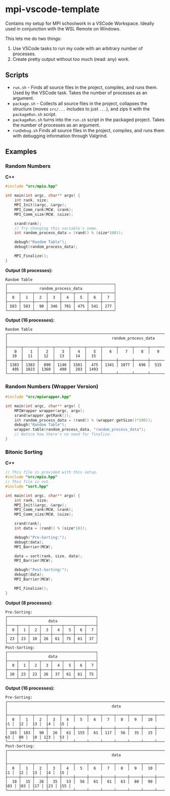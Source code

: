 # mpi-vscode-template

Contains my setup for MPI schoolwork in a VSCode Workspace. Ideally used in 
conjunction with the WSL Remote on Windows. 

This lets me do two things: 
1. Use VSCode tasks to run my code with an arbitrary number of processes.
2. Create pretty output without too much (read: any) work.

## Scripts

* `run.sh` - Finds all source files in the project, compiles, and runs them. 
Used by the VSCode task. Takes the number of processes as an argument.
* `package.sh` - Collects all source files in the project, collapses the 
structure (moves `src/...` includes to just `...`), and zips it with the
`packageRun.sh` script.
* `packageRun.sh` turns into the `run.sh` script in the packaged project.
Takes the number of processes as an argument.
* `runDebug.sh` Finds all source files in the project, compiles, and runs them
with debugging information through Valgrind. 

## Examples

### Random Numbers

**C++**
```cpp
#include "src/mpiu.hpp"

int main(int argc, char** argv) {
    int rank, size;
    MPI_Init(&argc, &argv);
    MPI_Comm_rank(MCW, &rank);
    MPI_Comm_size(MCW, &size);

    srand(rank);
    // Try changing this variable's name.
    int random_process_data = (rand() % (size*100));

    debugh("Random Table");
    debugt(random_process_data);

    MPI_Finalize();
}

```

**Output (8 processes):**
```
Random Table
┌───────────────────────────────────────────────┐
│              random_process_data              │
├─────┬─────┬─────┬─────┬─────┬─────┬─────┬─────┤
│  0  │  1  │  2  │  3  │  4  │  5  │  6  │  7  │
├─────┼─────┼─────┼─────┼─────┼─────┼─────┼─────┤
│ 583 │ 583 │  90 │ 346 │ 701 │ 475 │ 541 │ 277 │
└─────┴─────┴─────┴─────┴─────┴─────┴─────┴─────┘
```

**Output (16 processes):**
```
Random Table
┌───────────────────────────────────────────────────────────────────────────────────────────────────────────────┐
│                                              random_process_data                                              │
├──────┬──────┬──────┬──────┬──────┬──────┬──────┬──────┬──────┬──────┬──────┬──────┬──────┬──────┬──────┬──────┤
│   0  │   1  │   2  │   3  │   4  │   5  │   6  │   7  │   8  │   9  │  10  │  11  │  12  │  13  │  14  │  15  │
├──────┼──────┼──────┼──────┼──────┼──────┼──────┼──────┼──────┼──────┼──────┼──────┼──────┼──────┼──────┼──────┤
│ 1383 │ 1383 │  890 │ 1146 │ 1501 │  475 │ 1341 │ 1077 │  696 │  515 │  495 │ 1023 │ 1360 │  490 │  283 │ 1493 │
└──────┴──────┴──────┴──────┴──────┴──────┴──────┴──────┴──────┴──────┴──────┴──────┴──────┴──────┴──────┴──────┘
```

### Random Numbers (Wrapper Version)
```cpp
#include "src/mpiwrapper.hpp"

int main(int argc, char** argv) {
    MPIWrapper wrapper(argc, argv);
    srand(wrapper.getRank());
    int random_process_data = (rand() % (wrapper.getSize()*100));
    debugh("Random Table");
    wrapper.table(random_process_data, "random_process_data");
    // Notice how there's no need for finalize.
}

```

### Bitonic Sorting

**C++**
```cpp
// This file is provided with this setup.
#include "src/mpiu.hpp"
// This file is not.
#include "sort.hpp"

int main(int argc, char** argv) {
    int rank, size;
    MPI_Init(&argc, &argv);
    MPI_Comm_rank(MCW, &rank);
    MPI_Comm_size(MCW, &size);

    srand(rank);
    int data = (rand() % (size*10));

    debugh("Pre-Sorting:");
    debugt(data);
    MPI_Barrier(MCW);

    data = sort(rank, size, data);
    MPI_Barrier(MCW);

    debugh("Post-Sorting:");
    debugt(data);
    MPI_Barrier(MCW);

    MPI_Finalize();
}
```

**Output (8 processes):**

```
Pre-Sorting:
┌───────────────────────────────────────┐
│                  data                 │
├────┬────┬────┬────┬────┬────┬────┬────┤
│  0 │  1 │  2 │  3 │  4 │  5 │  6 │  7 │
├────┼────┼────┼────┼────┼────┼────┼────┤
│ 23 │ 23 │ 10 │ 26 │ 61 │ 75 │ 61 │ 37 │
└────┴────┴────┴────┴────┴────┴────┴────┘
Post-Sorting:
┌───────────────────────────────────────┐
│                  data                 │
├────┬────┬────┬────┬────┬────┬────┬────┤
│  0 │  1 │  2 │  3 │  4 │  5 │  6 │  7 │
├────┼────┼────┼────┼────┼────┼────┼────┤
│ 10 │ 23 │ 23 │ 26 │ 37 │ 61 │ 61 │ 75 │
└────┴────┴────┴────┴────┴────┴────┴────┘
```

**Output (16 processes):**
```
Pre-Sorting:
┌───────────────────────────────────────────────────────────────────────────────────────────────┐
│                                              data                                             │
├─────┬─────┬─────┬─────┬─────┬─────┬─────┬─────┬─────┬─────┬─────┬─────┬─────┬─────┬─────┬─────┤
│  0  │  1  │  2  │  3  │  4  │  5  │  6  │  7  │  8  │  9  │  10 │  11 │  12 │  13 │  14 │  15 │
├─────┼─────┼─────┼─────┼─────┼─────┼─────┼─────┼─────┼─────┼─────┼─────┼─────┼─────┼─────┼─────┤
│ 103 │ 103 │  90 │  26 │  61 │ 155 │  61 │ 117 │  56 │  35 │  15 │  63 │  80 │  10 │ 123 │  53 │
└─────┴─────┴─────┴─────┴─────┴─────┴─────┴─────┴─────┴─────┴─────┴─────┴─────┴─────┴─────┴─────┘
Post-Sorting:
┌───────────────────────────────────────────────────────────────────────────────────────────────┐
│                                              data                                             │
├─────┬─────┬─────┬─────┬─────┬─────┬─────┬─────┬─────┬─────┬─────┬─────┬─────┬─────┬─────┬─────┤
│  0  │  1  │  2  │  3  │  4  │  5  │  6  │  7  │  8  │  9  │  10 │  11 │  12 │  13 │  14 │  15 │
├─────┼─────┼─────┼─────┼─────┼─────┼─────┼─────┼─────┼─────┼─────┼─────┼─────┼─────┼─────┼─────┤
│  10 │  15 │  26 │  35 │  53 │  56 │  61 │  61 │  63 │  80 │  90 │ 103 │ 103 │ 117 │ 123 │ 155 │
└─────┴─────┴─────┴─────┴─────┴─────┴─────┴─────┴─────┴─────┴─────┴─────┴─────┴─────┴─────┴─────┘
```
